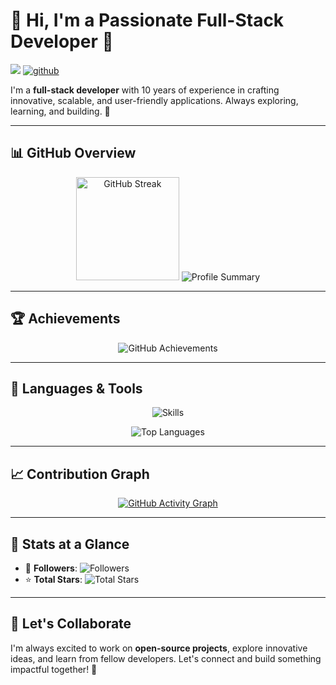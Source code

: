 # 🚀 **Hi, I'm a Passionate Full-Stack Developer 👋**

![](https://komarev.com/ghpvc/?username=sghsgm99&color=blue&label=PROFILE+VIEWS) 
[![github](https://img.shields.io/github/followers/sghsgm99?logo=github&style=plastic)](https://github.com/yourusername?tab=followers)

I'm a **full-stack developer** with 10 years of experience in crafting innovative, scalable, and user-friendly applications. Always exploring, learning, and building. 🌟

---

## 📊 **GitHub Overview**

<p align="center">
  <img src="https://github-readme-streak-stats.herokuapp.com/?user=sghsgm99&theme=radical" alt="GitHub Streak" height="165px" />
  <img src="https://github-profile-summary-cards.vercel.app/api/cards/profile-details?username=sghsgm99&theme=radical" alt="Profile Summary" />
</p>

---

## 🏆 **Achievements**

<p align="center">
  <img src="https://github-profile-trophy.vercel.app/?username=sghsgm99&theme=radical&no-frame=true&column=6" alt="GitHub Achievements" />
</p>

---

## 🚀 **Languages & Tools**

<p align="center">
  <img src="https://skillicons.dev/icons?i=react,nextjs,nodejs,typescript,javascript,vue,angular,php,python,cs,mysql,postgres,mongodb,aws,gcp,tailwind,bootstrap,gastby,ai" alt="Skills" />
</p>

<p align="center">
  <img src="https://github-readme-stats.vercel.app/api/top-langs/?username=sghsgm99&layout=compact&theme=radical" alt="Top Languages" />
</p>

---

## 📈 **Contribution Graph**

<p align="center">
  <a href="https://github.com/sghsgm99/github-readme-activity-graph">
    <img src="https://github-readme-activity-graph.vercel.app/graph?username=sghsgm99&theme=radical&hide_border=true" alt="GitHub Activity Graph" />
  </a>
</p>

---

## 🎯 **Stats at a Glance**

- 🌟 **Followers**: ![Followers](https://img.shields.io/github/followers/sghsgm99?style=social)
- ⭐ **Total Stars**: ![Total Stars](https://img.shields.io/github/stars/sghsgm99?style=social)

---

## 💬 **Let's Collaborate**

I'm always excited to work on **open-source projects**, explore innovative ideas, and learn from fellow developers. Let's connect and build something impactful together! 🚀
